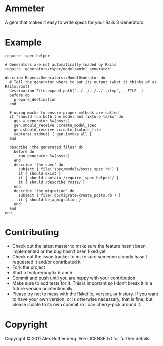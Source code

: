 # Ammeter

A gem that makes it easy to write specs for your Rails 3 Generators.

# Example

    require 'spec_helper'

    # Generators are not automatically loaded by Rails
    require 'generators/rspec/model/model_generator'

    describe Rspec::Generators::ModelGenerator do
      # Tell the generator where to put its output (what it thinks of as Rails.root)
      destination File.expand_path("../../../../../tmp", __FILE__)
      before do
        prepare_destination
      end

      # using mocks to ensure proper methods are called
      it 'should run both the model and fixture tasks' do
        gen = generator %w(posts)
        gen.should_receive :create_model_spec
        gen.should_receive :create_fixture_file
        capture(:stdout) { gen.invoke_all }
      end

      describe 'the generated files' do
        before do
          run_generator %w(posts)
        end
        describe 'the spec' do
          subject { file('spec/models/posts_spec.rb') }
          it { should exist }
          it { should contain /require 'spec_helper'/ }
          it { should /describe Posts/ }
        end
        describe 'the migration' do
          subject { file('db/migrate/create_posts.rb') }
          it { should be_a_migration }
        end
      end
    end


# Contributing

* Check out the latest master to make sure the feature hasn’t been implemented or the bug hasn’t been fixed yet
* Check out the issue tracker to make sure someone already hasn’t requested it and/or contributed it
* Fork the project
* Start a feature/bugfix branch
* Commit and push until you are happy with your contribution
* Make sure to add tests for it. This is important so I don’t break it in a future version unintentionally.
* Please try not to mess with the Rakefile, version, or history. If you want to have your own version, or is otherwise necessary, that is fine, but please isolate to its own commit so I can cherry-pick around it.

# Copyright

Copyright © 2011 Alex Rothenberg. See LICENSE.txt for further details.
